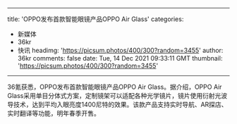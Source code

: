 
---
title: 'OPPO发布首款智能眼镜产品OPPO Air Glass'
categories: 
 - 新媒体
 - 36kr
 - 快讯
headimg: 'https://picsum.photos/400/300?random=3455'
author: 36kr
comments: false
date: Tue, 14 Dec 2021 09:33:11 GMT
thumbnail: 'https://picsum.photos/400/300?random=3455'
---

<div>   
36氪获悉，OPPO发布首款智能眼镜产品OPPO Air Glass。据介绍，OPPO Air Glass采用单目分体式方案，定制镜架可以适配各种光学镜片，镜片使用衍射光波导技术，达到平均入眼亮度1400尼特的效果。该款产品支持实时导航、AR探店、实时翻译等功能，明年春季开售。  
</div>
            